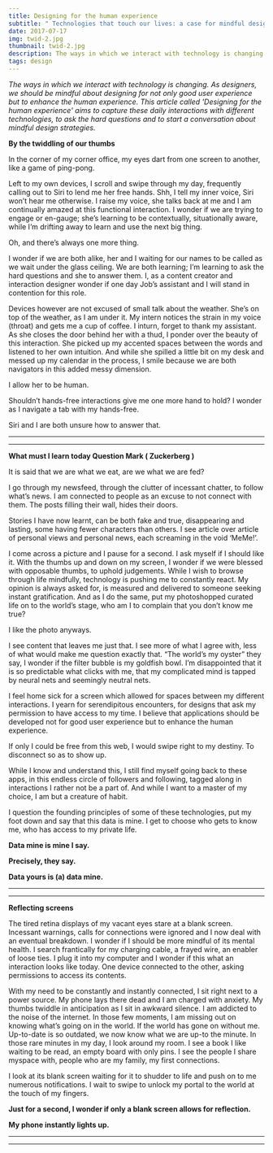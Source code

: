 ```yaml
---
title: Designing for the human experience
subtitle: " Technologies that touch our lives: a case for mindful design strategies"
date: 2017-07-17
img: twid-2.jpg
thumbnail: twid-2.jpg
description: The ways in which we interact with technology is changing. As designers, we should be mindful about designing for not only good user experience but to enhance the human experience. This article called 'Designing for the human experience' aims to capture these daily interactions with different technologies, to ask the hard questions and to start a conversation about mindful design strategies.
tags: design
---
```

_The ways in which we interact with technology is changing. As designers, we should be mindful about designing for not only good user experience but to enhance the human experience. This article called 'Designing for the human experience' aims to capture these daily interactions with different technologies, to ask the hard questions and to start a conversation about mindful design strategies._

**By the twiddling of our thumbs**

In the corner of my corner office, my eyes dart from one screen to another, like a game of ping-pong.

Left to my own devices, I scroll and swipe through my day, frequently calling out to Siri to lend me her free hands. Shh, I tell my inner voice, Siri won’t hear me otherwise. I raise my voice, she talks back at me and I am continually amazed at this functional interaction. I wonder if we are trying to engage or en-gauge; she’s learning to be contextually, situationally aware, while I’m drifting away to learn and use the next big thing.

Oh, and there’s always one more thing.

I wonder if we are both alike, her and I waiting for our names to be called as we wait under the glass ceiling. We are both learning; I’m learning to ask the hard questions and she to answer them. I, as a content creator and interaction designer wonder if one day Job’s assistant and I will stand in contention for this role.

Devices however are not excused of small talk about the weather. She’s on top of the weather, as I am under it. My intern notices the strain in my voice (throat) and gets me a cup of coffee. I inturn, forget to thank my assistant. As she closes the door behind her with a thud, I ponder over the beauty of this interaction. She picked up my accented spaces between the words and listened to her own intuition. And while she spilled a little bit on my desk and messed up my calendar in the process, I smile because we are both navigators in this added messy dimension.

I allow her to be human.

Shouldn’t hands-free interactions give me one more hand to hold? I wonder as I navigate a tab with my hands-free.

Siri and I are both unsure how to answer that.

----
****

**What must I learn today Question Mark ( Zuckerberg )**

It is said that we are what we eat, are we what we are fed?

I go through my newsfeed, through the clutter of incessant chatter, to follow what’s news. I am connected to people as an excuse to not connect with them. The posts filling their wall, hides their doors.

Stories I have now learnt, can be both fake and true, disappearing and lasting, some having fewer characters than others. I see article over article of personal views and personal news, each screaming in the void ‘MeMe!’.

I come across a picture and I pause for a second. I ask myself if I should like it. With the thumbs up and down on my screen, I wonder if we were blessed with opposable thumbs, to uphold judgements. While I wish to browse through life mindfully, technology is pushing me to constantly react. My opinion is always asked for, is measured and delivered to someone seeking instant gratification. And as I do the same, put my photoshopped curated life on to the world’s stage, who am I to complain that you don’t know me true?

I like the photo anyways.

I see content that leaves me just that. I see more of what I agree with, less of what would make me question exactly that. “The world’s my oyster” they say, I wonder if the filter bubble is my goldfish bowl. I’m disappointed that it is so predictable what clicks with me, that my complicated mind is tapped by neural nets and seemingly neutral nets.

I feel home sick for a screen which allowed for spaces between my different interactions. I yearn for serendipitous encounters, for designs that ask my permission to have access to my time. I believe that applications should be developed not for good user experience but to enhance the human experience.

If only I could be free from this web, I would swipe right to my destiny. To disconnect so as to show up.

While I know and understand this, I still find myself going back to these apps, in this endless circle of followers and following, tagged along in interactions I rather not be a part of. And while I want to a master of my choice, I am but a creature of habit.

I question the founding principles of some of these technologies, put my foot down and say that this data is mine. I get to choose who gets to know me, who has access to my private life.

**Data mine is mine I say.**

**Precisely, they say.**

**Data yours is (a) data mine.**

----
****

**Reflecting screens**

The tired retina displays of my vacant eyes stare at a blank screen. Incessant warnings, calls for connections were ignored and I now deal with an eventual breakdown. I wonder if I should be more mindful of its mental health. I search frantically for my charging cable, a frayed wire, an enabler of loose ties. I plug it into my computer and I wonder if this what an interaction looks like today. One device connected to the other, asking permissions to access its contents.

With my need to be constantly and instantly connected, I sit right next to a power source. My phone lays there dead and I am charged with anxiety. My thumbs twiddle in anticipation as I sit in awkward silence. I am addicted to the noise of the internet. In those few moments, I am missing out on knowing what’s going on in the world. If the world has gone on without me. Up-to-date is so outdated, we now know what we are up-to the minute. In those rare minutes in my day, I look around my room. I see a book I like waiting to be read, an empty board with only pins. I see the people I share myspace with, people who are my family, my first connections.

I look at its blank screen waiting for it to shudder to life and push on to me numerous notifications. I wait to swipe to unlock my portal to the world at the touch of my fingers.

**Just for a second, I wonder if only a blank screen allows for reflection.**

**My phone instantly lights up.**

----
****
